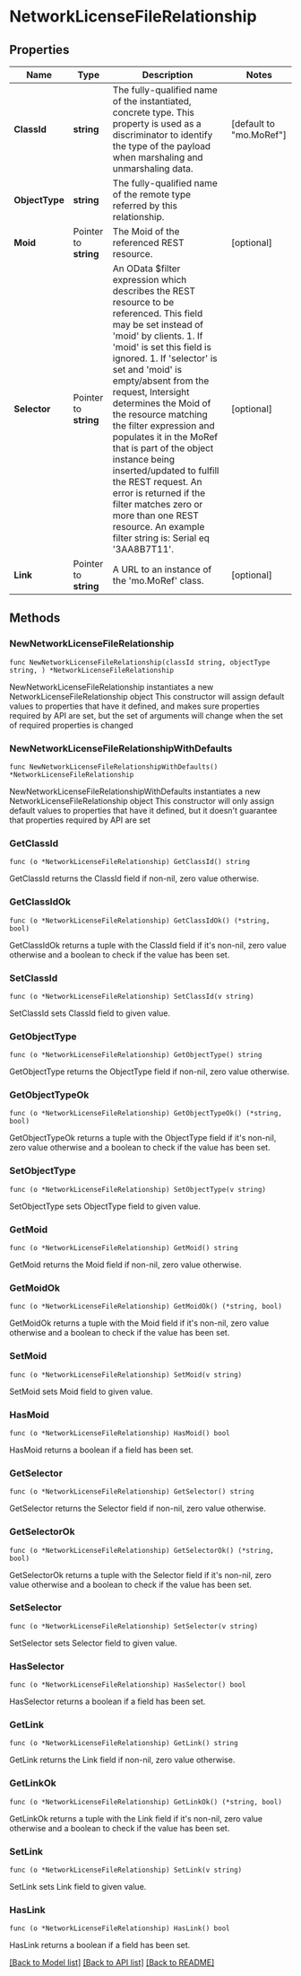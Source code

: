 # NetworkLicenseFileRelationship

## Properties

Name | Type | Description | Notes
------------ | ------------- | ------------- | -------------
**ClassId** | **string** | The fully-qualified name of the instantiated, concrete type. This property is used as a discriminator to identify the type of the payload when marshaling and unmarshaling data. | [default to "mo.MoRef"]
**ObjectType** | **string** | The fully-qualified name of the remote type referred by this relationship. | 
**Moid** | Pointer to **string** | The Moid of the referenced REST resource. | [optional] 
**Selector** | Pointer to **string** | An OData $filter expression which describes the REST resource to be referenced. This field may be set instead of &#39;moid&#39; by clients. 1. If &#39;moid&#39; is set this field is ignored. 1. If &#39;selector&#39; is set and &#39;moid&#39; is empty/absent from the request, Intersight determines the Moid of the resource matching the filter expression and populates it in the MoRef that is part of the object instance being inserted/updated to fulfill the REST request. An error is returned if the filter matches zero or more than one REST resource. An example filter string is: Serial eq &#39;3AA8B7T11&#39;. | [optional] 
**Link** | Pointer to **string** | A URL to an instance of the &#39;mo.MoRef&#39; class. | [optional] 

## Methods

### NewNetworkLicenseFileRelationship

`func NewNetworkLicenseFileRelationship(classId string, objectType string, ) *NetworkLicenseFileRelationship`

NewNetworkLicenseFileRelationship instantiates a new NetworkLicenseFileRelationship object
This constructor will assign default values to properties that have it defined,
and makes sure properties required by API are set, but the set of arguments
will change when the set of required properties is changed

### NewNetworkLicenseFileRelationshipWithDefaults

`func NewNetworkLicenseFileRelationshipWithDefaults() *NetworkLicenseFileRelationship`

NewNetworkLicenseFileRelationshipWithDefaults instantiates a new NetworkLicenseFileRelationship object
This constructor will only assign default values to properties that have it defined,
but it doesn't guarantee that properties required by API are set

### GetClassId

`func (o *NetworkLicenseFileRelationship) GetClassId() string`

GetClassId returns the ClassId field if non-nil, zero value otherwise.

### GetClassIdOk

`func (o *NetworkLicenseFileRelationship) GetClassIdOk() (*string, bool)`

GetClassIdOk returns a tuple with the ClassId field if it's non-nil, zero value otherwise
and a boolean to check if the value has been set.

### SetClassId

`func (o *NetworkLicenseFileRelationship) SetClassId(v string)`

SetClassId sets ClassId field to given value.


### GetObjectType

`func (o *NetworkLicenseFileRelationship) GetObjectType() string`

GetObjectType returns the ObjectType field if non-nil, zero value otherwise.

### GetObjectTypeOk

`func (o *NetworkLicenseFileRelationship) GetObjectTypeOk() (*string, bool)`

GetObjectTypeOk returns a tuple with the ObjectType field if it's non-nil, zero value otherwise
and a boolean to check if the value has been set.

### SetObjectType

`func (o *NetworkLicenseFileRelationship) SetObjectType(v string)`

SetObjectType sets ObjectType field to given value.


### GetMoid

`func (o *NetworkLicenseFileRelationship) GetMoid() string`

GetMoid returns the Moid field if non-nil, zero value otherwise.

### GetMoidOk

`func (o *NetworkLicenseFileRelationship) GetMoidOk() (*string, bool)`

GetMoidOk returns a tuple with the Moid field if it's non-nil, zero value otherwise
and a boolean to check if the value has been set.

### SetMoid

`func (o *NetworkLicenseFileRelationship) SetMoid(v string)`

SetMoid sets Moid field to given value.

### HasMoid

`func (o *NetworkLicenseFileRelationship) HasMoid() bool`

HasMoid returns a boolean if a field has been set.

### GetSelector

`func (o *NetworkLicenseFileRelationship) GetSelector() string`

GetSelector returns the Selector field if non-nil, zero value otherwise.

### GetSelectorOk

`func (o *NetworkLicenseFileRelationship) GetSelectorOk() (*string, bool)`

GetSelectorOk returns a tuple with the Selector field if it's non-nil, zero value otherwise
and a boolean to check if the value has been set.

### SetSelector

`func (o *NetworkLicenseFileRelationship) SetSelector(v string)`

SetSelector sets Selector field to given value.

### HasSelector

`func (o *NetworkLicenseFileRelationship) HasSelector() bool`

HasSelector returns a boolean if a field has been set.

### GetLink

`func (o *NetworkLicenseFileRelationship) GetLink() string`

GetLink returns the Link field if non-nil, zero value otherwise.

### GetLinkOk

`func (o *NetworkLicenseFileRelationship) GetLinkOk() (*string, bool)`

GetLinkOk returns a tuple with the Link field if it's non-nil, zero value otherwise
and a boolean to check if the value has been set.

### SetLink

`func (o *NetworkLicenseFileRelationship) SetLink(v string)`

SetLink sets Link field to given value.

### HasLink

`func (o *NetworkLicenseFileRelationship) HasLink() bool`

HasLink returns a boolean if a field has been set.


[[Back to Model list]](../README.md#documentation-for-models) [[Back to API list]](../README.md#documentation-for-api-endpoints) [[Back to README]](../README.md)


